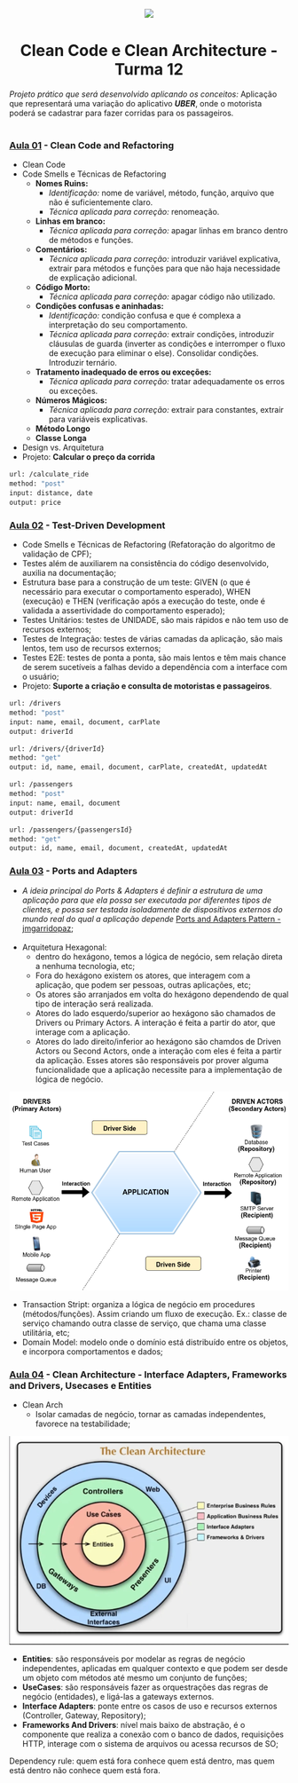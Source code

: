 
<p align="center">
<img src="https://s3.sa-east-1.amazonaws.com/static.launchlab.com.br/d3777f6b-dce3-4934-9206-a747a0514ce0.png" height="100">
</p>
<h1 align="center">Clean Code e Clean Architecture - Turma 12</h1>
<p> <i>Projeto prático que será desenvolvido aplicando os conceitos: </i>
Aplicação que representará uma variação do aplicativo <i><b>UBER</b></i>, onde o motorista poderá se cadastrar para fazer corridas para os passageiros.
</br>  
</br>  

### [Aula 01](https://github.com/mariliamessias/branas-clean-code-arch/tree/main/aula_01) - Clean Code and Refactoring
-  Clean Code
-  Code Smells e Técnicas de Refactoring
    * <b>Nomes Ruins:</b>
      * <i>Identificação:</i> nome de variável, método, função, arquivo que não é suficientemente claro.
      * <i>Técnica aplicada para correção:</i> renomeação.
    * <b>Linhas em branco:</b>
      * <i>Técnica aplicada para correção:</i> apagar linhas em branco dentro de métodos e funções.
    * <b>Comentários:</b>
      * <i>Técnica aplicada para correção:</i> introduzir variável explicativa, extrair para métodos e funções para que não haja necessidade de explicação adicional.
   * <b>Código Morto:</b>
      * <i>Técnica aplicada para correção:</i> apagar código não utilizado.
   * <b>Condições confusas e aninhadas:</b>
      * <i>Identificação:</i> condição confusa e que é complexa a interpretação do seu comportamento.
      * <i>Técnica aplicada para correção:</i> extrair condições, introduzir cláusulas de guarda (inverter as condições e interromper o fluxo de execução para eliminar o else). Consolidar condições. Introduzir ternário.
   * <b>Tratamento inadequado de erros ou exceções:</b>
      * <i>Técnica aplicada para correção:</i> tratar adequadamente os erros ou exceções.
   * <b>Números Mágicos:</b>
      * <i>Técnica aplicada para correção:</i> extrair para constantes, extrair para variáveis explicativas.
   * <b>Método Longo</b>
   * <b>Classe Longa</b>
-  Design vs. Arquitetura
-  Projeto: <b>Calcular o preço da corrida</b>
```bash
url: /calculate_ride
method: "post"
input: distance, date
output: price
```

### [Aula 02](https://github.com/mariliamessias/branas-clean-code-arch/tree/main/aula_02) - Test-Driven Development

- Code Smells e Técnicas de Refactoring (Refatoração do algoritmo de validação de CPF);
- Testes além de auxiliarem na consistência do código desenvolvido, auxilia na documentação;
- Estrutura base para a construção de um teste: GIVEN (o que é necessário para executar o comportamento esperado), WHEN (execução) e THEN (verificação após a execução do teste, onde é validada a assertividade do comportamento esperado);
- Testes Unitários: testes de UNIDADE, são mais rápidos e não tem uso de recursos externos;
- Testes de Integração: testes de várias camadas da aplicação, são mais lentos, tem uso de recursos externos;
- Testes E2E: testes de ponta a ponta, são mais lentos e têm mais chance de serem sucetíveis a falhas devido a dependência com a interface com o usuário;
- Projeto: <b>Suporte a criação e consulta de motoristas e passageiros</b>.

```bash
url: /drivers
method: "post"
input: name, email, document, carPlate
output: driverId
```

```bash
url: /drivers/{driverId}
method: "get"
output: id, name, email, document, carPlate, createdAt, updatedAt
```

```bash
url: /passengers
method: "post"
input: name, email, document
output: driverId
```

```bash
url: /passengers/{passengersId}
method: "get"
output: id, name, email, document, createdAt, updatedAt
```

### [Aula 03](https://github.com/mariliamessias/branas-clean-code-arch/tree/main/aula_03) - Ports and Adapters

- <i>A ideia principal do Ports & Adapters é definir a estrutura de uma aplicação para que ela possa ser executada por diferentes tipos de clientes, e possa ser testada isoladamente de dispositivos externos do mundo real do qual a aplicação depende</i> [Ports and Adapters Pattern - jmgarridopaz](https://jmgarridopaz.github.io/content/hexagonalarchitecture.html#tc1);
</br></br>
- Arquitetura Hexagonal: 
  - dentro do hexágono, temos a lógica de negócio, sem relação direta a nenhuma tecnologia, etc;
  - Fora do hexágono existem os atores, que interagem com a aplicação, que podem ser pessoas, outras aplicações, etc;
  - Os atores são arranjados em volta do hexágono dependendo de qual tipo de interação será realizada.
  - Atores do lado esquerdo/superior ao hexágono são chamados de Drivers ou Primary Actors. A interação é feita a partir do ator, que interage com a aplicação.
  - Atores do lado direito/inferior ao hexágono são chamdos de Driven Actors ou Second Actors, onde a interação com eles é feita a partir da aplicação. Esses atores são responsáveis por prover alguma funcionalidade que a aplicação necessite para a implementação de lógica de negócio.
  
![img.png](img.png)

- Transaction Stript: organiza a lógica de negócio em procedures (métodos/funções). Assim criando um fluxo de execução. Ex.: classe de serviço chamando outra classe de serviço, que chama uma classe utilitária, etc; 
- Domain Model: modelo onde o domínio está distribuído entre os objetos, e incorpora comportamentos e dados;

### [Aula 04](https://github.com/mariliamessias/branas-clean-code-arch/tree/main/aula_04) - Clean Architecture - Interface Adapters, Frameworks and Drivers, Usecases e Entities
-  Clean Arch
   - Isolar camadas de negócio, tornar as camadas independentes, favorece na testabilidade;
   
![img_1.png](img_1.png)

- <b>Entities</b>: são responsáveis por modelar as regras de negócio independentes, aplicadas em qualquer contexto e que podem ser desde um objeto com métodos até mesmo um conjunto de funções;
- <b>UseCases</b>: são responsáveis fazer as orquestrações das regras de negócio (entidades), e ligá-las a gateways externos. 
- <b>Interface Adapters</b>: ponte entre os casos de uso e recursos externos (Controller, Gateway, Repository);
- <b>Frameworks And Drivers</b>: nível mais baixo de abstração, é o componente que realiza a conexão com o banco de dados, requisições HTTP, interage com o sistema de arquivos ou acessa recursos de SO;

Dependency rule: quem está fora conhece quem está dentro, mas quem está dentro não conhece quem está fora.